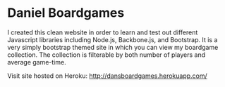 Daniel Boardgames
=============================

I created this clean website in order to learn and test out different Javascript libraries including Node.js, Backbone.js, and Bootstrap. It is a very simply bootstrap themed site in which you can view my boardgame collection. The collection is filterable by both number of players and average game-time.

Visit site hosted on Heroku: http://dansboardgames.herokuapp.com/


